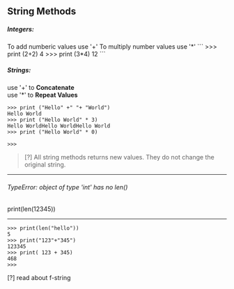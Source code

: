 ## String Methods

<h5>Integers:</h5>
To add numberic values use '+'   
To multiply number values use '*'  
```
>>> print (2+2)
4
>>> print (3*4)
12
```
<h5>Strings:</h5>

use '+' to **Concatenate**  
use '*' to **Repeat Values**  

```
>>> print ("Hello" +" "+ "World")
Hello World
>>> print ("Hello World" * 3)
Hello WorldHello WorldHello World
>>> print ("Hello World" * 0)

>>> 
```
> [?] All string methods returns new values. They do not change the original string.

---
<h6>TypeError: object of type 'int' has no len()</h6>
print(len(12345))

---
```
>>> print(len("hello"))
5
>>> print("123"+"345")
123345
>>> print( 123 + 345)
468
>>> 

```
[?] read about f-string